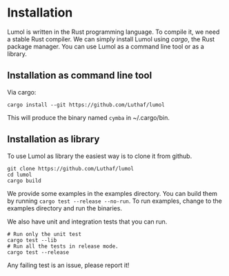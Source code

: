 # Installation

Lumol is written in the Rust programming language. To compile it, we need a
stable Rust compiler. We can simply install Lumol using *cargo*, the Rust
package manager. You can use Lumol as a command line tool or as a library.


## Installation as command line tool

Via cargo:

```
cargo install --git https://github.com/Luthaf/lumol
```

This will produce the binary named `cymba` in ~/.cargo/bin.

## Installation as library

To use Lumol as library the easiest way is to clone it from github.

```
git clone https://github.com/Luthaf/lumol
cd lumol
cargo build
```

We provide some examples in the examples directory. You can build them by
running `cargo test --release --no-run`. To run examples, change to the examples
directory and run the binaries.

We also have unit and integration tests that you can run.

```
# Run only the unit test
cargo test --lib
# Run all the tests in release mode.
cargo test --release
```

Any failing test is an issue, please report it!
